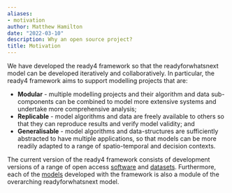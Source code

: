 ```yaml
---
aliases:
- motivation
author: Matthew Hamilton
date: "2022-03-10"
description: Why an open source project?
title: Motivation
---
```


We have developed the ready4 framework so that the readyforwhatsnext model can be developed iteratively and collaboratively. In particular, the ready4 framework aims to support modelling projects that are:

- **Modular** - multiple modelling projects and their algorithm and data sub-components can be combined to model more extensive systems and undertake more comprehensive analysis;
- **Replicable** - model algorithms and data are freely available to others so that they can reproduce results and verify model validity; and
- **Generalisable** - model algorithms and data-structures are sufficiently abstracted to have multiple applications, so that models can be more readily adapted to a range of spatio-temporal and decision contexts.

The current version of the ready4 framework consists of development versions of a range of open access [software](../software/) and [datasets](../data/). Furthermore, each of the [models](../categories/models/) developed with the framework is also a module of the overarching readyforwhatsnext model.




